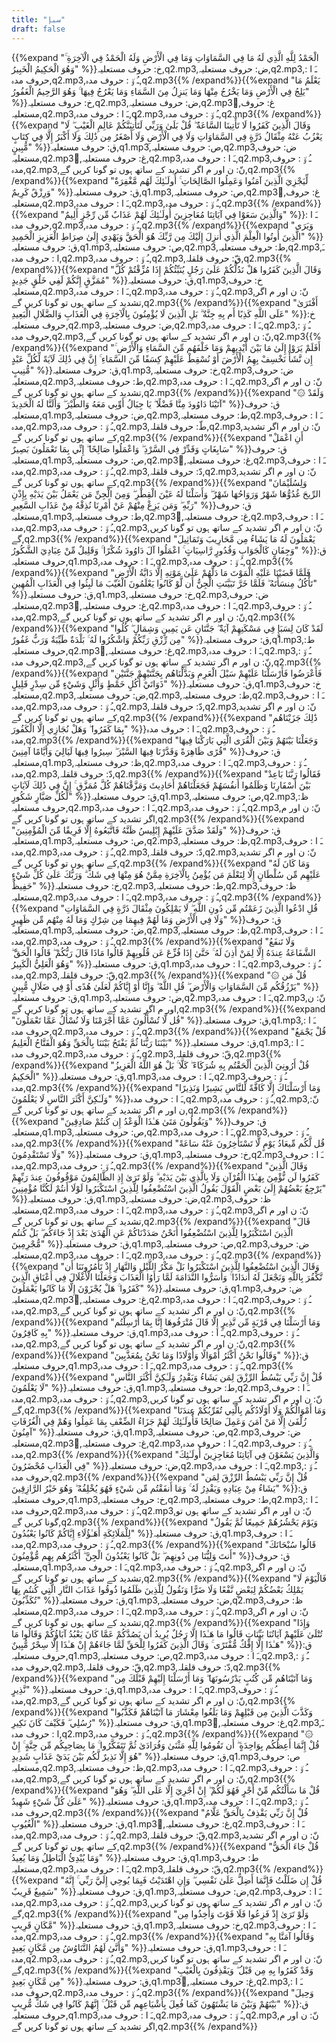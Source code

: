 ```yaml
---
title: "سبإ"
draft: false
---
```

 {{%expand "الْحَمْدُ لِلَّهِ الَّذِي لَهُ مَا فِي السَّمَاوَاتِ وَمَا فِي الْأَرْضِ وَلَهُ الْحَمْدُ فِي الْآخِرَةِ ۚ وَهُوَ الْحَكِيمُ الْخَبِيرُ" %}}خ: حروف مستعلیہ,q2.mp3,ض: حروف مستعلیہ,q2.mp3,ـَ ا :  حروف مدہ,q2.mp3,ـُ و٘ :  حروف مدہ,q2.mp3{{% /expand%}}{{%expand "يَعْلَمُ مَا يَلِجُ فِي الْأَرْضِ وَمَا يَخْرُجُ مِنْهَا وَمَا يَنزِلُ مِنَ السَّمَاءِ وَمَا يَعْرُجُ فِيهَا ۚ وَهُوَ الرَّحِيمُ الْغَفُورُ" %}}خ: حروف مستعلیہ,q2.mp3,ض: حروف مستعلیہ,q2.mp3,ُغ: حروف مستعلیہ,q2.mp3,ـَ ا :  حروف مدہ,q2.mp3,ـُ و٘ :  حروف مدہ,q2.mp3{{% /expand%}}{{%expand "وَقَالَ الَّذِينَ كَفَرُوا لَا تَأْتِينَا السَّاعَةُ ۖ قُلْ بَلَىٰ وَرَبِّي لَتَأْتِيَنَّكُمْ عَالِمِ الْغَيْبِ ۖ لَا يَعْزُبُ عَنْهُ مِثْقَالُ ذَرَّةٍ فِي السَّمَاوَاتِ وَلَا فِي الْأَرْضِ وَلَا أَصْغَرُ مِن ذَٰلِكَ وَلَا أَكْبَرُ إِلَّا فِي كِتَابٍ مُّبِينٍ" %}}ق: حروف مستعلیہ,q1.mp3,ص: حروف مستعلیہ,q2.mp3,ض: حروف مستعلیہ,q2.mp3,ُغ: حروف مستعلیہ,q2.mp3,ـَ ا :  حروف مدہ,q2.mp3,ـُ و٘ :  حروف مدہ,q2.mp3,نّ: ن اور م اگر تشدید کے ساتھ ہوں تو گونا کریں گے,q2.mp3{{% /expand%}}{{%expand "لِّيَجْزِيَ الَّذِينَ آمَنُوا وَعَمِلُوا الصَّالِحَاتِ ۚ أُولَـٰئِكَ لَهُم مَّغْفِرَةٌ وَرِزْقٌ كَرِيمٌ" %}}ق: حروف مستعلیہ,q1.mp3,ص: حروف مستعلیہ,q2.mp3,ُغ: حروف مستعلیہ,q2.mp3,ـَ ا :  حروف مدہ,q2.mp3,ـُ و٘ :  حروف مدہ,q2.mp3{{% /expand%}}{{%expand "وَالَّذِينَ سَعَوْا فِي آيَاتِنَا مُعَاجِزِينَ أُولَـٰئِكَ لَهُمْ عَذَابٌ مِّن رِّجْزٍ أَلِيمٌ" %}}ـَ ا :  حروف مدہ,q2.mp3,ـُ و٘ :  حروف مدہ,q2.mp3{{% /expand%}}{{%expand "وَيَرَى الَّذِينَ أُوتُوا الْعِلْمَ الَّذِي أُنزِلَ إِلَيْكَ مِن رَّبِّكَ هُوَ الْحَقَّ وَيَهْدِي إِلَىٰ صِرَاطِ الْعَزِيزِ الْحَمِيدِ" %}}ق: حروف مستعلیہ,q1.mp3,ص: حروف مستعلیہ,q2.mp3,ط: حروف مستعلیہ,q2.mp3,ـَ ا :  حروف مدہ,q2.mp3,ـُ و٘ :  حروف مدہ,q2.mp3,قّ: حروف قلقلہ,q2.mp3{{% /expand%}}{{%expand "وَقَالَ الَّذِينَ كَفَرُوا هَلْ نَدُلُّكُمْ عَلَىٰ رَجُلٍ يُنَبِّئُكُمْ إِذَا مُزِّقْتُمْ كُلَّ مُمَزَّقٍ إِنَّكُمْ لَفِي خَلْقٍ جَدِيدٍ" %}}ق: حروف مستعلیہ,q1.mp3,خ: حروف مستعلیہ,q2.mp3,ـَ ا :  حروف مدہ,q2.mp3,ـُ و٘ :  حروف مدہ,q2.mp3,نّ: ن اور م اگر تشدید کے ساتھ ہوں تو گونا کریں گے,q2.mp3{{% /expand%}}{{%expand "أَفْتَرَىٰ عَلَى اللَّهِ كَذِبًا أَم بِهِ جِنَّةٌ ۗ بَلِ الَّذِينَ لَا يُؤْمِنُونَ بِالْآخِرَةِ فِي الْعَذَابِ وَالضَّلَالِ الْبَعِيدِ" %}}خ: حروف مستعلیہ,q2.mp3,ض: حروف مستعلیہ,q2.mp3,ـَ ا :  حروف مدہ,q2.mp3,ـُ و٘ :  حروف مدہ,q2.mp3,نّ: ن اور م اگر تشدید کے ساتھ ہوں تو گونا کریں گے,q2.mp3{{% /expand%}}{{%expand "أَفَلَمْ يَرَوْا إِلَىٰ مَا بَيْنَ أَيْدِيهِمْ وَمَا خَلْفَهُم مِّنَ السَّمَاءِ وَالْأَرْضِ ۚ إِن نَّشَأْ نَخْسِفْ بِهِمُ الْأَرْضَ أَوْ نُسْقِطْ عَلَيْهِمْ كِسَفًا مِّنَ السَّمَاءِ ۚ إِنَّ فِي ذَٰلِكَ لَآيَةً لِّكُلِّ عَبْدٍ مُّنِيبٍ" %}}ق: حروف مستعلیہ,q1.mp3,خ: حروف مستعلیہ,q2.mp3,ض: حروف مستعلیہ,q2.mp3,ط: حروف مستعلیہ,q2.mp3,ـَ ا :  حروف مدہ,q2.mp3,نّ: ن اور م اگر تشدید کے ساتھ ہوں تو گونا کریں گے,q2.mp3{{% /expand%}}{{%expand "۞ وَلَقَدْ آتَيْنَا دَاوُودَ مِنَّا فَضْلًا ۖ يَا جِبَالُ أَوِّبِي مَعَهُ وَالطَّيْرَ ۖ وَأَلَنَّا لَهُ الْحَدِيدَ" %}}ق: حروف مستعلیہ,q1.mp3,ض: حروف مستعلیہ,q2.mp3,ط: حروف مستعلیہ,q2.mp3,ـَ ا :  حروف مدہ,q2.mp3,ـُ و٘ :  حروف مدہ,q2.mp3,طّ: حروف قلقلہ,q2.mp3,نّ: ن اور م اگر تشدید کے ساتھ ہوں تو گونا کریں گے,q2.mp3{{% /expand%}}{{%expand "أَنِ اعْمَلْ سَابِغَاتٍ وَقَدِّرْ فِي السَّرْدِ ۖ وَاعْمَلُوا صَالِحًا ۖ إِنِّي بِمَا تَعْمَلُونَ بَصِيرٌ" %}}ق: حروف مستعلیہ,q1.mp3,ص: حروف مستعلیہ,q2.mp3,ُغ: حروف مستعلیہ,q2.mp3,ـَ ا :  حروف مدہ,q2.mp3,ـُ و٘ :  حروف مدہ,q2.mp3,دّ: حروف قلقلہ,q2.mp3,نّ: ن اور م اگر تشدید کے ساتھ ہوں تو گونا کریں گے,q2.mp3{{% /expand%}}{{%expand "وَلِسُلَيْمَانَ الرِّيحَ غُدُوُّهَا شَهْرٌ وَرَوَاحُهَا شَهْرٌ ۖ وَأَسَلْنَا لَهُ عَيْنَ الْقِطْرِ ۖ وَمِنَ الْجِنِّ مَن يَعْمَلُ بَيْنَ يَدَيْهِ بِإِذْنِ رَبِّهِ ۖ وَمَن يَزِغْ مِنْهُمْ عَنْ أَمْرِنَا نُذِقْهُ مِنْ عَذَابِ السَّعِيرِ" %}}ق: حروف مستعلیہ,q1.mp3,ط: حروف مستعلیہ,q2.mp3,ُغ: حروف مستعلیہ,q2.mp3,ـَ ا :  حروف مدہ,q2.mp3,ـُ و٘ :  حروف مدہ,q2.mp3,نّ: ن اور م اگر تشدید کے ساتھ ہوں تو گونا کریں گے,q2.mp3{{% /expand%}}{{%expand "يَعْمَلُونَ لَهُ مَا يَشَاءُ مِن مَّحَارِيبَ وَتَمَاثِيلَ وَجِفَانٍ كَالْجَوَابِ وَقُدُورٍ رَّاسِيَاتٍ ۚ اعْمَلُوا آلَ دَاوُودَ شُكْرًا ۚ وَقَلِيلٌ مِّنْ عِبَادِيَ الشَّكُورُ" %}}ق: حروف مستعلیہ,q1.mp3,ـَ ا :  حروف مدہ,q2.mp3,ـُ و٘ :  حروف مدہ,q2.mp3{{% /expand%}}{{%expand "فَلَمَّا قَضَيْنَا عَلَيْهِ الْمَوْتَ مَا دَلَّهُمْ عَلَىٰ مَوْتِهِ إِلَّا دَابَّةُ الْأَرْضِ تَأْكُلُ مِنسَأَتَهُ ۖ فَلَمَّا خَرَّ تَبَيَّنَتِ الْجِنُّ أَن لَّوْ كَانُوا يَعْلَمُونَ الْغَيْبَ مَا لَبِثُوا فِي الْعَذَابِ الْمُهِينِ" %}}ق: حروف مستعلیہ,q1.mp3,خ: حروف مستعلیہ,q2.mp3,ض: حروف مستعلیہ,q2.mp3,ُغ: حروف مستعلیہ,q2.mp3,ـَ ا :  حروف مدہ,q2.mp3,ـُ و٘ :  حروف مدہ,q2.mp3,نّ: ن اور م اگر تشدید کے ساتھ ہوں تو گونا کریں گے,q2.mp3{{% /expand%}}{{%expand "لَقَدْ كَانَ لِسَبَإٍ فِي مَسْكَنِهِمْ آيَةٌ ۖ جَنَّتَانِ عَن يَمِينٍ وَشِمَالٍ ۖ كُلُوا مِن رِّزْقِ رَبِّكُمْ وَاشْكُرُوا لَهُ ۚ بَلْدَةٌ طَيِّبَةٌ وَرَبٌّ غَفُورٌ" %}}ق: حروف مستعلیہ,q1.mp3,ط: حروف مستعلیہ,q2.mp3,ُغ: حروف مستعلیہ,q2.mp3,ـَ ا :  حروف مدہ,q2.mp3,ـُ و٘ :  حروف مدہ,q2.mp3,نّ: ن اور م اگر تشدید کے ساتھ ہوں تو گونا کریں گے,q2.mp3{{% /expand%}}{{%expand "فَأَعْرَضُوا فَأَرْسَلْنَا عَلَيْهِمْ سَيْلَ الْعَرِمِ وَبَدَّلْنَاهُم بِجَنَّتَيْهِمْ جَنَّتَيْنِ ذَوَاتَيْ أُكُلٍ خَمْطٍ وَأَثْلٍ وَشَيْءٍ مِّن سِدْرٍ قَلِيلٍ" %}}ق: حروف مستعلیہ,q1.mp3,خ: حروف مستعلیہ,q2.mp3,ض: حروف مستعلیہ,q2.mp3,ط: حروف مستعلیہ,q2.mp3,ـَ ا :  حروف مدہ,q2.mp3,ـُ و٘ :  حروف مدہ,q2.mp3,دّ: حروف قلقلہ,q2.mp3,نّ: ن اور م اگر تشدید کے ساتھ ہوں تو گونا کریں گے,q2.mp3{{% /expand%}}{{%expand "ذَٰلِكَ جَزَيْنَاهُم بِمَا كَفَرُوا ۖ وَهَلْ نُجَازِي إِلَّا الْكَفُورَ" %}}ـَ ا :  حروف مدہ,q2.mp3,ـُ و٘ :  حروف مدہ,q2.mp3{{% /expand%}}{{%expand "وَجَعَلْنَا بَيْنَهُمْ وَبَيْنَ الْقُرَى الَّتِي بَارَكْنَا فِيهَا قُرًى ظَاهِرَةً وَقَدَّرْنَا فِيهَا السَّيْرَ ۖ سِيرُوا فِيهَا لَيَالِيَ وَأَيَّامًا آمِنِينَ" %}}ق: حروف مستعلیہ,q1.mp3,ظ: حروف مستعلیہ,q2.mp3,ـَ ا :  حروف مدہ,q2.mp3,ـُ و٘ :  حروف مدہ,q2.mp3,دّ: حروف قلقلہ,q2.mp3{{% /expand%}}{{%expand "فَقَالُوا رَبَّنَا بَاعِدْ بَيْنَ أَسْفَارِنَا وَظَلَمُوا أَنفُسَهُمْ فَجَعَلْنَاهُمْ أَحَادِيثَ وَمَزَّقْنَاهُمْ كُلَّ مُمَزَّقٍ ۚ إِنَّ فِي ذَٰلِكَ لَآيَاتٍ لِّكُلِّ صَبَّارٍ شَكُورٍ" %}}ق: حروف مستعلیہ,q1.mp3,ص: حروف مستعلیہ,q2.mp3,ظ: حروف مستعلیہ,q2.mp3,ـَ ا :  حروف مدہ,q2.mp3,ـُ و٘ :  حروف مدہ,q2.mp3,نّ: ن اور م اگر تشدید کے ساتھ ہوں تو گونا کریں گے,q2.mp3{{% /expand%}}{{%expand "وَلَقَدْ صَدَّقَ عَلَيْهِمْ إِبْلِيسُ ظَنَّهُ فَاتَّبَعُوهُ إِلَّا فَرِيقًا مِّنَ الْمُؤْمِنِينَ" %}}ق: حروف مستعلیہ,q1.mp3,ص: حروف مستعلیہ,q2.mp3,ظ: حروف مستعلیہ,q2.mp3,ـَ ا :  حروف مدہ,q2.mp3,ـُ و٘ :  حروف مدہ,q2.mp3,دّ: حروف قلقلہ,q2.mp3,نّ: ن اور م اگر تشدید کے ساتھ ہوں تو گونا کریں گے,q2.mp3{{% /expand%}}{{%expand "وَمَا كَانَ لَهُ عَلَيْهِم مِّن سُلْطَانٍ إِلَّا لِنَعْلَمَ مَن يُؤْمِنُ بِالْآخِرَةِ مِمَّنْ هُوَ مِنْهَا فِي شَكٍّ ۗ وَرَبُّكَ عَلَىٰ كُلِّ شَيْءٍ حَفِيظٌ" %}}خ: حروف مستعلیہ,q2.mp3,ط: حروف مستعلیہ,q2.mp3,ظ: حروف مستعلیہ,q2.mp3,ـَ ا :  حروف مدہ,q2.mp3,ـُ و٘ :  حروف مدہ,q2.mp3{{% /expand%}}{{%expand "قُلِ ادْعُوا الَّذِينَ زَعَمْتُم مِّن دُونِ اللَّهِ ۖ لَا يَمْلِكُونَ مِثْقَالَ ذَرَّةٍ فِي السَّمَاوَاتِ وَلَا فِي الْأَرْضِ وَمَا لَهُمْ فِيهِمَا مِن شِرْكٍ وَمَا لَهُ مِنْهُم مِّن ظَهِيرٍ" %}}ق: حروف مستعلیہ,q1.mp3,ض: حروف مستعلیہ,q2.mp3,ظ: حروف مستعلیہ,q2.mp3,ـَ ا :  حروف مدہ,q2.mp3,ـُ و٘ :  حروف مدہ,q2.mp3{{% /expand%}}{{%expand "وَلَا تَنفَعُ الشَّفَاعَةُ عِندَهُ إِلَّا لِمَنْ أَذِنَ لَهُ ۚ حَتَّىٰ إِذَا فُزِّعَ عَن قُلُوبِهِمْ قَالُوا مَاذَا قَالَ رَبُّكُمْ ۖ قَالُوا الْحَقَّ ۖ وَهُوَ الْعَلِيُّ الْكَبِيرُ" %}}ق: حروف مستعلیہ,q1.mp3,ـَ ا :  حروف مدہ,q2.mp3,ـُ و٘ :  حروف مدہ,q2.mp3,قّ: حروف قلقلہ,q2.mp3{{% /expand%}}{{%expand "۞ قُلْ مَن يَرْزُقُكُم مِّنَ السَّمَاوَاتِ وَالْأَرْضِ ۖ قُلِ اللَّهُ ۖ وَإِنَّا أَوْ إِيَّاكُمْ لَعَلَىٰ هُدًى أَوْ فِي ضَلَالٍ مُّبِينٍ" %}}ق: حروف مستعلیہ,q1.mp3,ض: حروف مستعلیہ,q2.mp3,ـَ ا :  حروف مدہ,q2.mp3,نّ: ن اور م اگر تشدید کے ساتھ ہوں تو گونا کریں گے,q2.mp3{{% /expand%}}{{%expand "قُل لَّا تُسْأَلُونَ عَمَّا أَجْرَمْنَا وَلَا نُسْأَلُ عَمَّا تَعْمَلُونَ" %}}ق: حروف مستعلیہ,q1.mp3,ـَ ا :  حروف مدہ,q2.mp3,ـُ و٘ :  حروف مدہ,q2.mp3{{% /expand%}}{{%expand "قُلْ يَجْمَعُ بَيْنَنَا رَبُّنَا ثُمَّ يَفْتَحُ بَيْنَنَا بِالْحَقِّ وَهُوَ الْفَتَّاحُ الْعَلِيمُ" %}}ق: حروف مستعلیہ,q1.mp3,ـَ ا :  حروف مدہ,q2.mp3,ـُ و٘ :  حروف مدہ,q2.mp3,قّ: حروف قلقلہ,q2.mp3{{% /expand%}}{{%expand "قُلْ أَرُونِيَ الَّذِينَ أَلْحَقْتُم بِهِ شُرَكَاءَ ۖ كَلَّا ۚ بَلْ هُوَ اللَّهُ الْعَزِيزُ الْحَكِيمُ" %}}ق: حروف مستعلیہ,q1.mp3,ـَ ا :  حروف مدہ,q2.mp3,ـُ و٘ :  حروف مدہ,q2.mp3{{% /expand%}}{{%expand "وَمَا أَرْسَلْنَاكَ إِلَّا كَافَّةً لِّلنَّاسِ بَشِيرًا وَنَذِيرًا وَلَـٰكِنَّ أَكْثَرَ النَّاسِ لَا يَعْلَمُونَ" %}}ـَ ا :  حروف مدہ,q2.mp3,ـُ و٘ :  حروف مدہ,q2.mp3,نّ: ن اور م اگر تشدید کے ساتھ ہوں تو گونا کریں گے,q2.mp3{{% /expand%}}{{%expand "وَيَقُولُونَ مَتَىٰ هَـٰذَا الْوَعْدُ إِن كُنتُمْ صَادِقِينَ" %}}ق: حروف مستعلیہ,q1.mp3,ص: حروف مستعلیہ,q2.mp3,ـَ ا :  حروف مدہ,q2.mp3,ـُ و٘ :  حروف مدہ,q2.mp3{{% /expand%}}{{%expand "قُل لَّكُم مِّيعَادُ يَوْمٍ لَّا تَسْتَأْخِرُونَ عَنْهُ سَاعَةً وَلَا تَسْتَقْدِمُونَ" %}}ق: حروف مستعلیہ,q1.mp3,خ: حروف مستعلیہ,q2.mp3,ـَ ا :  حروف مدہ,q2.mp3,ـُ و٘ :  حروف مدہ,q2.mp3{{% /expand%}}{{%expand "وَقَالَ الَّذِينَ كَفَرُوا لَن نُّؤْمِنَ بِهَـٰذَا الْقُرْآنِ وَلَا بِالَّذِي بَيْنَ يَدَيْهِ ۗ وَلَوْ تَرَىٰ إِذِ الظَّالِمُونَ مَوْقُوفُونَ عِندَ رَبِّهِمْ يَرْجِعُ بَعْضُهُمْ إِلَىٰ بَعْضٍ الْقَوْلَ يَقُولُ الَّذِينَ اسْتُضْعِفُوا لِلَّذِينَ اسْتَكْبَرُوا لَوْلَا أَنتُمْ لَكُنَّا مُؤْمِنِينَ" %}}ق: حروف مستعلیہ,q1.mp3,ض: حروف مستعلیہ,q2.mp3,ظ: حروف مستعلیہ,q2.mp3,ـَ ا :  حروف مدہ,q2.mp3,ـُ و٘ :  حروف مدہ,q2.mp3,نّ: ن اور م اگر تشدید کے ساتھ ہوں تو گونا کریں گے,q2.mp3{{% /expand%}}{{%expand "قَالَ الَّذِينَ اسْتَكْبَرُوا لِلَّذِينَ اسْتُضْعِفُوا أَنَحْنُ صَدَدْنَاكُمْ عَنِ الْهُدَىٰ بَعْدَ إِذْ جَاءَكُم ۖ بَلْ كُنتُم مُّجْرِمِينَ" %}}ق: حروف مستعلیہ,q1.mp3,ص: حروف مستعلیہ,q2.mp3,ض: حروف مستعلیہ,q2.mp3,ـَ ا :  حروف مدہ,q2.mp3,ـُ و٘ :  حروف مدہ,q2.mp3{{% /expand%}}{{%expand "وَقَالَ الَّذِينَ اسْتُضْعِفُوا لِلَّذِينَ اسْتَكْبَرُوا بَلْ مَكْرُ اللَّيْلِ وَالنَّهَارِ إِذْ تَأْمُرُونَنَا أَن نَّكْفُرَ بِاللَّهِ وَنَجْعَلَ لَهُ أَندَادًا ۚ وَأَسَرُّوا النَّدَامَةَ لَمَّا رَأَوُا الْعَذَابَ وَجَعَلْنَا الْأَغْلَالَ فِي أَعْنَاقِ الَّذِينَ كَفَرُوا ۚ هَلْ يُجْزَوْنَ إِلَّا مَا كَانُوا يَعْمَلُونَ" %}}ق: حروف مستعلیہ,q1.mp3,ض: حروف مستعلیہ,q2.mp3,ُغ: حروف مستعلیہ,q2.mp3,ـَ ا :  حروف مدہ,q2.mp3,ـُ و٘ :  حروف مدہ,q2.mp3,نّ: ن اور م اگر تشدید کے ساتھ ہوں تو گونا کریں گے,q2.mp3{{% /expand%}}{{%expand "وَمَا أَرْسَلْنَا فِي قَرْيَةٍ مِّن نَّذِيرٍ إِلَّا قَالَ مُتْرَفُوهَا إِنَّا بِمَا أُرْسِلْتُم بِهِ كَافِرُونَ" %}}ق: حروف مستعلیہ,q1.mp3,ـَ ا :  حروف مدہ,q2.mp3,ـُ و٘ :  حروف مدہ,q2.mp3,نّ: ن اور م اگر تشدید کے ساتھ ہوں تو گونا کریں گے,q2.mp3{{% /expand%}}{{%expand "وَقَالُوا نَحْنُ أَكْثَرُ أَمْوَالًا وَأَوْلَادًا وَمَا نَحْنُ بِمُعَذَّبِينَ" %}}ق: حروف مستعلیہ,q1.mp3,ـَ ا :  حروف مدہ,q2.mp3,ـُ و٘ :  حروف مدہ,q2.mp3{{% /expand%}}{{%expand "قُلْ إِنَّ رَبِّي يَبْسُطُ الرِّزْقَ لِمَن يَشَاءُ وَيَقْدِرُ وَلَـٰكِنَّ أَكْثَرَ النَّاسِ لَا يَعْلَمُونَ" %}}ق: حروف مستعلیہ,q1.mp3,ط: حروف مستعلیہ,q2.mp3,ـَ ا :  حروف مدہ,q2.mp3,ـُ و٘ :  حروف مدہ,q2.mp3,نّ: ن اور م اگر تشدید کے ساتھ ہوں تو گونا کریں گے,q2.mp3{{% /expand%}}{{%expand "وَمَا أَمْوَالُكُمْ وَلَا أَوْلَادُكُم بِالَّتِي تُقَرِّبُكُمْ عِندَنَا زُلْفَىٰ إِلَّا مَنْ آمَنَ وَعَمِلَ صَالِحًا فَأُولَـٰئِكَ لَهُمْ جَزَاءُ الضِّعْفِ بِمَا عَمِلُوا وَهُمْ فِي الْغُرُفَاتِ آمِنُونَ" %}}ق: حروف مستعلیہ,q1.mp3,ص: حروف مستعلیہ,q2.mp3,ض: حروف مستعلیہ,q2.mp3,ُغ: حروف مستعلیہ,q2.mp3,ـَ ا :  حروف مدہ,q2.mp3,ـُ و٘ :  حروف مدہ,q2.mp3{{% /expand%}}{{%expand "وَالَّذِينَ يَسْعَوْنَ فِي آيَاتِنَا مُعَاجِزِينَ أُولَـٰئِكَ فِي الْعَذَابِ مُحْضَرُونَ" %}}ض: حروف مستعلیہ,q2.mp3,ـَ ا :  حروف مدہ,q2.mp3,ـُ و٘ :  حروف مدہ,q2.mp3{{% /expand%}}{{%expand "قُلْ إِنَّ رَبِّي يَبْسُطُ الرِّزْقَ لِمَن يَشَاءُ مِنْ عِبَادِهِ وَيَقْدِرُ لَهُ ۚ وَمَا أَنفَقْتُم مِّن شَيْءٍ فَهُوَ يُخْلِفُهُ ۖ وَهُوَ خَيْرُ الرَّازِقِينَ" %}}ق: حروف مستعلیہ,q1.mp3,خ: حروف مستعلیہ,q2.mp3,ط: حروف مستعلیہ,q2.mp3,ـَ ا :  حروف مدہ,q2.mp3,ـُ و٘ :  حروف مدہ,q2.mp3,نّ: ن اور م اگر تشدید کے ساتھ ہوں تو گونا کریں گے,q2.mp3{{% /expand%}}{{%expand "وَيَوْمَ يَحْشُرُهُمْ جَمِيعًا ثُمَّ يَقُولُ لِلْمَلَائِكَةِ أَهَـٰؤُلَاءِ إِيَّاكُمْ كَانُوا يَعْبُدُونَ" %}}ق: حروف مستعلیہ,q1.mp3,ـَ ا :  حروف مدہ,q2.mp3,ـُ و٘ :  حروف مدہ,q2.mp3{{% /expand%}}{{%expand "قَالُوا سُبْحَانَكَ أَنتَ وَلِيُّنَا مِن دُونِهِم ۖ بَلْ كَانُوا يَعْبُدُونَ الْجِنَّ ۖ أَكْثَرُهُم بِهِم مُّؤْمِنُونَ" %}}ق: حروف مستعلیہ,q1.mp3,ـَ ا :  حروف مدہ,q2.mp3,ـُ و٘ :  حروف مدہ,q2.mp3,نّ: ن اور م اگر تشدید کے ساتھ ہوں تو گونا کریں گے,q2.mp3{{% /expand%}}{{%expand "فَالْيَوْمَ لَا يَمْلِكُ بَعْضُكُمْ لِبَعْضٍ نَّفْعًا وَلَا ضَرًّا وَنَقُولُ لِلَّذِينَ ظَلَمُوا ذُوقُوا عَذَابَ النَّارِ الَّتِي كُنتُم بِهَا تُكَذِّبُونَ" %}}ق: حروف مستعلیہ,q1.mp3,ض: حروف مستعلیہ,q2.mp3,ظ: حروف مستعلیہ,q2.mp3,ـَ ا :  حروف مدہ,q2.mp3,ـُ و٘ :  حروف مدہ,q2.mp3,نّ: ن اور م اگر تشدید کے ساتھ ہوں تو گونا کریں گے,q2.mp3{{% /expand%}}{{%expand "وَإِذَا تُتْلَىٰ عَلَيْهِمْ آيَاتُنَا بَيِّنَاتٍ قَالُوا مَا هَـٰذَا إِلَّا رَجُلٌ يُرِيدُ أَن يَصُدَّكُمْ عَمَّا كَانَ يَعْبُدُ آبَاؤُكُمْ وَقَالُوا مَا هَـٰذَا إِلَّا إِفْكٌ مُّفْتَرًى ۚ وَقَالَ الَّذِينَ كَفَرُوا لِلْحَقِّ لَمَّا جَاءَهُمْ إِنْ هَـٰذَا إِلَّا سِحْرٌ مُّبِينٌ" %}}ق: حروف مستعلیہ,q1.mp3,ص: حروف مستعلیہ,q2.mp3,ـَ ا :  حروف مدہ,q2.mp3,ـُ و٘ :  حروف مدہ,q2.mp3,قّ: حروف قلقلہ,q2.mp3,دّ: حروف قلقلہ,q2.mp3{{% /expand%}}{{%expand "وَمَا آتَيْنَاهُم مِّن كُتُبٍ يَدْرُسُونَهَا ۖ وَمَا أَرْسَلْنَا إِلَيْهِمْ قَبْلَكَ مِن نَّذِيرٍ" %}}ق: حروف مستعلیہ,q1.mp3,ـَ ا :  حروف مدہ,q2.mp3,ـُ و٘ :  حروف مدہ,q2.mp3,نّ: ن اور م اگر تشدید کے ساتھ ہوں تو گونا کریں گے,q2.mp3{{% /expand%}}{{%expand "وَكَذَّبَ الَّذِينَ مِن قَبْلِهِمْ وَمَا بَلَغُوا مِعْشَارَ مَا آتَيْنَاهُمْ فَكَذَّبُوا رُسُلِي ۖ فَكَيْفَ كَانَ نَكِيرِ" %}}ق: حروف مستعلیہ,q1.mp3,ُغ: حروف مستعلیہ,q2.mp3,ـَ ا :  حروف مدہ,q2.mp3,ـُ و٘ :  حروف مدہ,q2.mp3{{% /expand%}}{{%expand "۞ قُلْ إِنَّمَا أَعِظُكُم بِوَاحِدَةٍ ۖ أَن تَقُومُوا لِلَّهِ مَثْنَىٰ وَفُرَادَىٰ ثُمَّ تَتَفَكَّرُوا ۚ مَا بِصَاحِبِكُم مِّن جِنَّةٍ ۚ إِنْ هُوَ إِلَّا نَذِيرٌ لَّكُم بَيْنَ يَدَيْ عَذَابٍ شَدِيدٍ" %}}ق: حروف مستعلیہ,q1.mp3,ص: حروف مستعلیہ,q2.mp3,ظ: حروف مستعلیہ,q2.mp3,ـَ ا :  حروف مدہ,q2.mp3,ـُ و٘ :  حروف مدہ,q2.mp3,نّ: ن اور م اگر تشدید کے ساتھ ہوں تو گونا کریں گے,q2.mp3{{% /expand%}}{{%expand "قُلْ مَا سَأَلْتُكُم مِّنْ أَجْرٍ فَهُوَ لَكُمْ ۖ إِنْ أَجْرِيَ إِلَّا عَلَى اللَّهِ ۖ وَهُوَ عَلَىٰ كُلِّ شَيْءٍ شَهِيدٌ" %}}ق: حروف مستعلیہ,q1.mp3,ـَ ا :  حروف مدہ,q2.mp3,ـُ و٘ :  حروف مدہ,q2.mp3{{% /expand%}}{{%expand "قُلْ إِنَّ رَبِّي يَقْذِفُ بِالْحَقِّ عَلَّامُ الْغُيُوبِ" %}}ق: حروف مستعلیہ,q1.mp3,ُغ: حروف مستعلیہ,q2.mp3,ـَ ا :  حروف مدہ,q2.mp3,ـُ و٘ :  حروف مدہ,q2.mp3,قّ: حروف قلقلہ,q2.mp3,نّ: ن اور م اگر تشدید کے ساتھ ہوں تو گونا کریں گے,q2.mp3{{% /expand%}}{{%expand "قُلْ جَاءَ الْحَقُّ وَمَا يُبْدِئُ الْبَاطِلُ وَمَا يُعِيدُ" %}}ق: حروف مستعلیہ,q1.mp3,ط: حروف مستعلیہ,q2.mp3,ـَ ا :  حروف مدہ,q2.mp3,قّ: حروف قلقلہ,q2.mp3{{% /expand%}}{{%expand "قُلْ إِن ضَلَلْتُ فَإِنَّمَا أَضِلُّ عَلَىٰ نَفْسِي ۖ وَإِنِ اهْتَدَيْتُ فَبِمَا يُوحِي إِلَيَّ رَبِّي ۚ إِنَّهُ سَمِيعٌ قَرِيبٌ" %}}ق: حروف مستعلیہ,q1.mp3,ض: حروف مستعلیہ,q2.mp3,ـَ ا :  حروف مدہ,q2.mp3,ـُ و٘ :  حروف مدہ,q2.mp3,نّ: ن اور م اگر تشدید کے ساتھ ہوں تو گونا کریں گے,q2.mp3{{% /expand%}}{{%expand "وَلَوْ تَرَىٰ إِذْ فَزِعُوا فَلَا فَوْتَ وَأُخِذُوا مِن مَّكَانٍ قَرِيبٍ" %}}ق: حروف مستعلیہ,q1.mp3,خ: حروف مستعلیہ,q2.mp3,ـَ ا :  حروف مدہ,q2.mp3,ـُ و٘ :  حروف مدہ,q2.mp3{{% /expand%}}{{%expand "وَقَالُوا آمَنَّا بِهِ وَأَنَّىٰ لَهُمُ التَّنَاوُشُ مِن مَّكَانٍ بَعِيدٍ" %}}ق: حروف مستعلیہ,q1.mp3,ـَ ا :  حروف مدہ,q2.mp3,ـُ و٘ :  حروف مدہ,q2.mp3,نّ: ن اور م اگر تشدید کے ساتھ ہوں تو گونا کریں گے,q2.mp3{{% /expand%}}{{%expand "وَقَدْ كَفَرُوا بِهِ مِن قَبْلُ ۖ وَيَقْذِفُونَ بِالْغَيْبِ مِن مَّكَانٍ بَعِيدٍ" %}}ق: حروف مستعلیہ,q1.mp3,ُغ: حروف مستعلیہ,q2.mp3,ـَ ا :  حروف مدہ,q2.mp3,ـُ و٘ :  حروف مدہ,q2.mp3{{% /expand%}}{{%expand "وَحِيلَ بَيْنَهُمْ وَبَيْنَ مَا يَشْتَهُونَ كَمَا فُعِلَ بِأَشْيَاعِهِم مِّن قَبْلُ ۚ إِنَّهُمْ كَانُوا فِي شَكٍّ مُّرِيبٍ" %}}ق: حروف مستعلیہ,q1.mp3,ـَ ا :  حروف مدہ,q2.mp3,ـُ و٘ :  حروف مدہ,q2.mp3,نّ: ن اور م اگر تشدید کے ساتھ ہوں تو گونا کریں گے,q2.mp3{{% /expand%}}